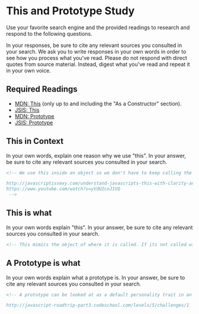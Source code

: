 # This and Prototype Study

Use your favorite search engine and the provided readings to research and
respond to the following questions.

In your responses, be sure to cite any relevant sources you consulted in your
search. We ask you to write responses in your own words in order to see how you
process what you've read. Please do not respond with direct quotes from source
material. Instead, digest what you've read and repeat it in your own voice.

## Required Readings

-   [MDN: This](https://developer.mozilla.org/en-US/docs/Web/JavaScript/Reference/Operators/this)
(only up to and including the "As a Constructor" section).
-   [JSIS: This](http://javascriptissexy.com/understand-javascripts-this-with-clarity-and-master-it/)
-   [MDN: Prototype](https://developer.mozilla.org/en-US/docs/Learn/JavaScript/Objects/Object_prototypes)
-   [JSIS: Prototype](http://javascriptissexy.com/javascript-prototype-in-plain-detailed-language/)

## This in Context

In your own words, explain one reason why we use "this". In your answer, be
sure to cite any relevant sources you consulted in your search.

```md
<!-- We use this inside an object so we don't have to keep calling the object's name.

http://javascriptissexy.com/understand-javascripts-this-with-clarity-and-master-it/
https://www.youtube.com/watch?v=yVdU2coJ1VQ
 -->
```

## This is what

In your own words explain "this".  In your answer, be
sure to cite any relevant sources you consulted in your search.

```md
<!-- This mimics the object of where it is called. If its not called within an object then it mirrors the global window within a browser. If it is inside an object then it mirrors the object. If its used in a function then allows for adding placeholders for an objects attribute.-->
```

## A Prototype is what

In your own words explain what a prototype is.  In your answer, be
sure to cite any relevant sources you consulted in your search.

```md
<!-- A prototype can be looked at as a default personality trait in an object that is inheriting it.  A prototype shares inherited attributes for objects to use.

http://javascript-roadtrip-part3.codeschool.com/levels/5/challenges/1     -->
```
